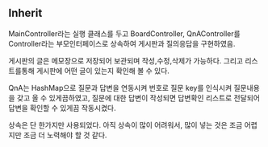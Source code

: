 ## Inherit
MainController라는 실행 클래스를 두고 BoardController, QnAController를 Controller라는 부모인터페이스로 상속하여 게시판과 질의응답을 구현하였음.

게시판의 글은 메모장으로 저장되어 보관되며 작성,수정,삭제가 가능하다. 그리고 리스트를통해 게시판에 어떤 글이 있는지 확인해 볼 수 있다.

QnA는 HashMap으로 질문과 답변을 연동시켜 번호로 질문 key를 인식시켜 질문내용을 갖고 올 수 있게끔하였고, 질문에 대한 답변이 작성되면 답변확인 리스트로 전달되어 답변을 확인할 수 있게끔 작동시켰다.

상속은 단 한가지만 사용되었다. 아직 상속이 많이 어려워서, 많이 넣는 것은 조금 어렵지만 조금 더 노력해야 할 것 같다.

